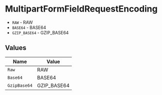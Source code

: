 # MultipartFormFieldRequestEncoding

* `RAW` - RAW
* `BASE64` - BASE64
* `GZIP_BASE64` - GZIP_BASE64


## Values

| Name         | Value        |
| ------------ | ------------ |
| `Raw`        | RAW          |
| `Base64`     | BASE64       |
| `GzipBase64` | GZIP_BASE64  |